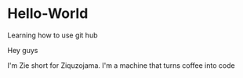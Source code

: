 # Hello-World
Learning how to use git hub

Hey guys 

I'm Zie short for Ziquzojama. I'm a machine that turns coffee into code 

